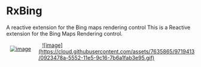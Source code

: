 # RxBing
A reactive extension for the Bing maps rendering control
This is a Reactive extension for the Bing Maps Rendering control.

<span style="float: left;max-width: 400px;padding: 10px;margin-right:10px;"><a href="https://cloud.githubusercontent.com/assets/7635865/9671491/4f7a57a8-5261-11e5-9d94-11e007d813f5.png" target="_blank">![image](https://cloud.githubusercontent.com/assets/7635865/9671491/4f7a57a8-5261-11e5-9d94-11e007d813f5.png)</a>
</span>

<span style="display:inline;padding: 10px;">
   <a href="https://cloud.githubusercontent.com/assets/7635865/9719413/0923478a-5552-11e5-9c16-7b6a1fab3e95.gif" target="_blank">
     ![image](https://cloud.githubusercontent.com/assets/7635865/9719413/0923478a-5552-11e5-9c16-7b6a1fab3e95.gif)
   </a>
</span>
